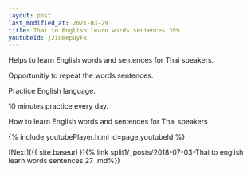 ```yaml
---
layout: post
last_modified_at: 2021-03-29
title: Thai to English learn words sentences 399 
youtubeId: j2IUBepDyFk
---
```

 
 
Helps to learn English words and sentences for Thai speakers.

Opportunitiy to repeat the words sentences. 

Practice English language. 
 
10 minutes practice every day. 
 
How to learn English words and sentences for Thai speakers 
 
{% include youtubePlayer.html id=page.youtubeId %}
 
 
[Next]({{ site.baseurl }}{% link  split1/_posts/2018-07-03-Thai to english learn words sentences 27 .md%})
 
